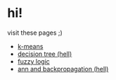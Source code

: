 # hi!

visit these pages ;)
- [k-means](https://github.com/aurixei/AI_UAS/blob/main/K-Means.md)
- [decision tree (hell)](https://github.com/aurixei/AI_UAS/blob/main/Decision%20Tree%20(ID3).md)
- [fuzzy logic](https://github.com/aurixei/AI_UAS/blob/main/fuzzy%20logic.md)
- [ann and backpropagation (hell)](https://github.com/aurixei/AI_UAS/blob/main/ANN%20and%20Backpropagation.md)

